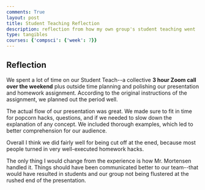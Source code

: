 ```yaml
---
comments: True
layout: post
title: Student Teaching Reflection 
description: reflection from how my own group's student teaching went 
type: tangibles
courses: {'compsci': {'week': 7}}
---
```


## Reflection 

We spent a lot of time on our Student Teach--a collective **3 hour Zoom call over the weekend** plus outside time planning and polishing our presentation and homework assignment. According to the original instructions of the assignment, we planned out the period well.

The actual flow of our presentation was great. We made sure to fit in time for popcorn hacks, questions, and if we needed to slow down the explanation of any concept. We included thorough examples, which led to better comprehension for our audience. 

Overall I think we did fairly well for being cut off at the ened, because most people turned in very well-executed homework hacks.

The only thing I would change from the experience is how Mr. Mortensen handled it. Things should have been communicated better to our team--that would have resulted in students and our group not being flustered at the rushed end of the presentation.